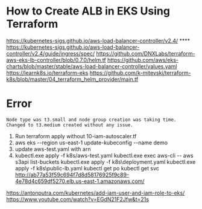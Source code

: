 # How to Create ALB in EKS Using Terraform

https://kubernetes-sigs.github.io/aws-load-balancer-controller/v2.4/ ****
https://kubernetes-sigs.github.io/aws-load-balancer-controller/v2.4/guide/ingress/spec/
https://github.com/DNXLabs/terraform-aws-eks-lb-controller/blob/0.7.0/helm.tf
https://github.com/aws/eks-charts/blob/master/stable/aws-load-balancer-controller/values.yaml
https://learnk8s.io/terraform-eks
https://github.com/k-mitevski/terraform-k8s/blob/master/04_terraform_helm_provider/main.tf






# Error
    Node type was t3.small and node group creation was taking time. Changed to t3.medium created without any issue.
 
 1. Run terraform apply without 10-iam-autoscaler.tf
 2. aws eks --region us-east-1 update-kubeconfig --name demo
 3. update aws-test.yaml with arn 
 4. kubectl.exe apply -f k8s/aws-test.yaml
    kubectl.exe exec aws-cli -- aws s3api list-buckets
    kubectl.exe apply -f k8s\deployment.yaml
    kubectl.exe apply -f k8s\public-lb.yaml
    kubectl get po
    kubectl get svc
    http://ab77a53f59c694f7d8d58176925f9c89-4e78d4c659df5270.elb.us-east-1.amazonaws.com/

https://antonputra.com/kubernetes/add-iam-user-and-iam-role-to-eks/
https://www.youtube.com/watch?v=EGdN21F2Jfw&t=21s



